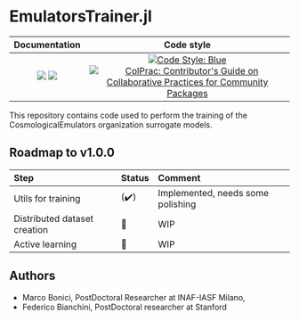 # EmulatorsTrainer.jl

| **Documentation** | **Code style** |
|:--------:|:----------------:|
| [![](https://img.shields.io/badge/docs-dev-blue.svg)](https://cosmologicalemulators.github.io/EmulatorsTrainer.jl/dev) [![](https://img.shields.io/badge/docs-stable-blue.svg)](https://cosmologicalemulators.github.io/EmulatorsTrainer.jl/stable) | [![Code Style: Blue](https://img.shields.io/badge/code%20style-blue-4495d1.svg)](https://github.com/invenia/BlueStyle) [![ColPrac: Contributor's Guide on Collaborative Practices for Community Packages](https://img.shields.io/badge/ColPrac-Contributor's%20Guide-blueviolet)](https://github.com/SciML/ColPrac) |

This repository contains code used to perform the training of the CosmologicalEmulators organization surrogate models.

## Roadmap to v1.0.0

Step | Status| Comment
:------------ | :-------------| :-------------
Utils for training | (:heavy_check_mark:) | Implemented, needs some polishing
Distributed dataset creation | :construction: | WIP
Active learning | :construction: | WIP

## Authors

- Marco Bonici, PostDoctoral Researcher at INAF-IASF Milano,
- Federico Bianchini, PostDoctoral researcher at Stanford
